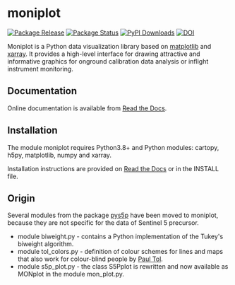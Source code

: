# moniplot
[![Package Release](https://img.shields.io/pypi/v/moniplot.svg?label=version)](https://pypi.org/project/moniplot/)
[![Package Status](https://img.shields.io/pypi/status/moniplot.svg?label=status)](https://pypi.org/project/moniplot/)
[![PyPI Downloads](https://img.shields.io/pypi/dm/moniplot.svg?label=PyPI%20downloads)](https://github.com/rmvanhees/moniplot/)
[![DOI](https://zenodo.org/badge/DOI/10.5281/zenodo.7024743.svg)](https://doi.org/10.5281/zenodo.7024743)

Moniplot is a Python data visualization library based on
[matplotlib](https://matplotlib.org) and [xarray](https://xarray.pydata.org).
It provides a high-level interface for drawing attractive and informative
graphics for onground calibration data analysis or inflight instrument
monitoring.

## Documentation
Online documentation is available from [Read the Docs](https://moniplot.readthedocs.io).

## Installation
The module moniplot requires Python3.8+ and Python modules: cartopy, h5py, matplotlib, numpy and xarray.

Installation instructions are provided on [Read the Docs](https://moniplot.readthedocs.io/en/latest/build.html) or in the INSTALL file.

## Origin
Several modules from the package [pys5p](https://pypi.org/project/pys5p) have been moved to moniplot, because they are not specific for the data of Sentinel 5 precursor.
* module biweight.py - contains a Python implementation of the Tukey's biweight algorithm.
* module tol_colors.py - definition of colour schemes for lines and maps that also work for colour-blind
people by [Paul Tol](https://personal.sron.nl/~pault/).
* module s5p\_plot.py - the class S5Pplot is rewritten and now available as MONplot in the module mon_plot.py.


